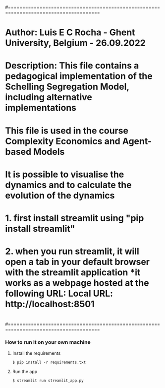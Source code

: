 #======================================================================================
# Author: Luis E C Rocha - Ghent University, Belgium - 26.09.2022
#
# Description:  This file contains a pedagogical implementation of the Schelling Segregation Model, including alternative implementations
#               This file is used in the course Complexity Economics and Agent-based Models
#               It is possible to visualise the dynamics and to calculate the evolution of the dynamics
#               1. first install streamlit using "pip install streamlit" 
#               2. when you run streamlit, it will open a tab in your default browser with the streamlit application *it works as a webpage hosted at the following URL:  Local URL: http://localhost:8501
#
#======================================================================================

### How to run it on your own machine

1. Install the requirements

   ```
   $ pip install -r requirements.txt
   ```

2. Run the app

   ```
   $ streamlit run streamlit_app.py
   ```
